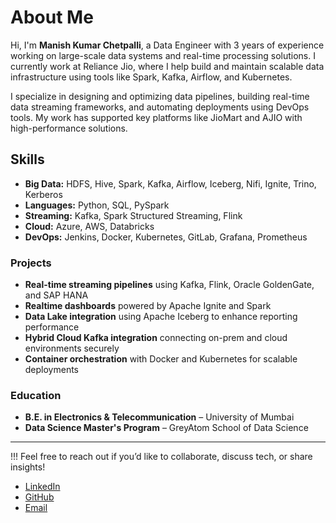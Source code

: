 # About Me

Hi, I'm **Manish Kumar Chetpalli**, a Data Engineer with 3 years of experience working on large-scale data systems and real-time processing solutions. I currently work at Reliance Jio, where I help build and maintain scalable data infrastructure using tools like Spark, Kafka, Airflow, and Kubernetes.

I specialize in designing and optimizing data pipelines, building real-time data streaming frameworks, and automating deployments using DevOps tools. My work has supported key platforms like JioMart and AJIO with high-performance solutions.

## Skills

- **Big Data:** HDFS, Hive, Spark, Kafka, Airflow, Iceberg, Nifi, Ignite, Trino, Kerberos
- **Languages:** Python, SQL, PySpark
- **Streaming:** Kafka, Spark Structured Streaming, Flink
- **Cloud:** Azure, AWS, Databricks
- **DevOps:** Jenkins, Docker, Kubernetes, GitLab, Grafana, Prometheus

### Projects

- **Real-time streaming pipelines** using Kafka, Flink, Oracle GoldenGate, and SAP HANA
- **Realtime dashboards** powered by Apache Ignite and Spark
- **Data Lake integration** using Apache Iceberg to enhance reporting performance
- **Hybrid Cloud Kafka integration** connecting on-prem and cloud environments securely
- **Container orchestration** with Docker and Kubernetes for scalable deployments

### Education

- **B.E. in Electronics & Telecommunication** – University of Mumbai
- **Data Science Master's Program** – GreyAtom School of Data Science

---
!!!      Feel free to reach out if you’d like to collaborate, discuss tech, or share insights!

- [LinkedIn](https://www.linkedin.com/in/manishkumarchetpalli)
- [GitHub](https://github.com/manishchet)
- [Email](mailto:chetpallimanishkumar@gmail.com)
